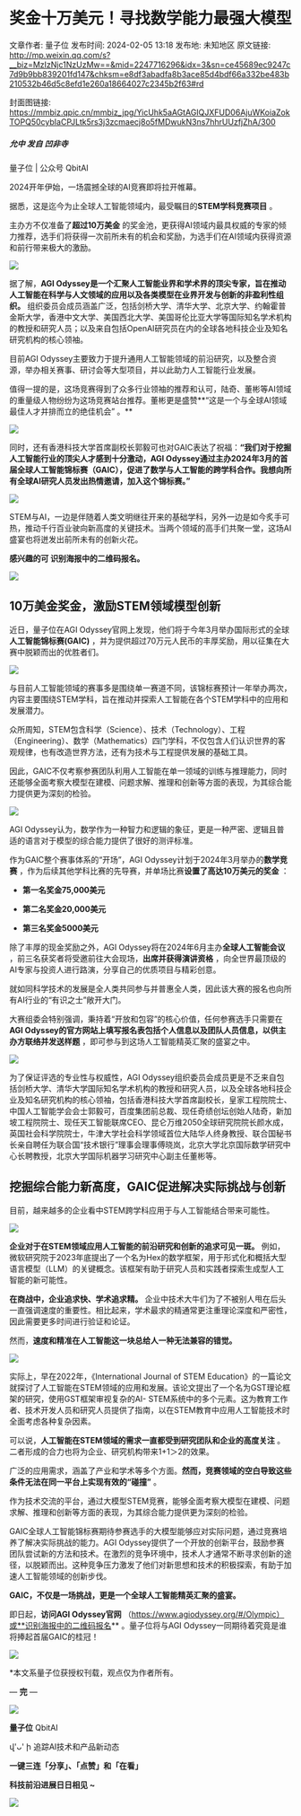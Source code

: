 # 奖金十万美元！寻找数学能力最强大模型

文章作者: 量子位
发布时间: 2024-02-05 13:18
发布地: 未知地区
原文链接: http://mp.weixin.qq.com/s?__biz=MzIzNjc1NzUzMw==&mid=2247716296&idx=3&sn=ce45689ec9247c7d9b9bb839201fd147&chksm=e8df3abadfa8b3ace85d4bdf66a332be483b210532b46d5c8efd1e260a18664027c2345b2f63#rd

封面图链接: https://mmbiz.qpic.cn/mmbiz_jpg/YicUhk5aAGtAGIQJXFUD06AjuWKoiaZokTOPQ50cybIaCPJLtk5rs3j3zcmaecj8o5fMDwukN3ns7hhrUUzfjZhA/300

##### 允中 发自 凹非寺  
量子位 | 公众号 QbitAI

2024开年伊始，一场震撼全球的AI竞赛即将拉开帷幕。

据悉，这是迄今为止全球人工智能领域内，最受瞩目的**STEM学科竞赛项目** 。

主办方不仅准备了**超过10万美金**
的奖金池，更获得AI领域内最具权威的专家的倾力推荐，选手们将获得一次前所未有的机会和奖励，为选手们在AI领域内获得资源和前行带来极大的激励。

![](https://mmbiz.qpic.cn/mmbiz_png/YicUhk5aAGtAGIQJXFUD06AjuWKoiaZokTgSjsIH3zGMn1FyNfaOBjtb8jAedBicHK4ebZoFojKU6XtcEbK5FMsjg/640?wx_fmt=png&from=appmsg)

据了解，**AGI
Odyssey是一个汇聚人工智能业界和学术界的顶尖专家，旨在推动人工智能在科学与人文领域的应用以及各类模型在业界开发与创新的非盈利性组织。**
组织委员会成员涵盖广泛，包括剑桥大学、清华大学、北京大学、约翰霍普金斯大学，香港中文大学、美国西北大学、美国哥伦比亚大学等国际知名学术机构的教授和研究人员；以及来自包括OpenAI研究员在内的全球各地科技企业及知名研究机构的核心领袖。

目前AGI Odyssey主要致力于提升通用人工智能领域的前沿研究，以及整合资源，举办相关赛事、研讨会等大型项目，并以此助力人工智能行业发展。

值得一提的是，这场竞赛得到了众多行业领袖的推荐和认可，陆奇、董彬等AI领域的重量级人物纷纷为这场竞赛站台推荐。董彬更是盛赞**“这是一个与全球AI领域最佳人才并排而立的绝佳机会”
。**  

![](https://mmbiz.qpic.cn/mmbiz_png/YicUhk5aAGtAGIQJXFUD06AjuWKoiaZokTo64YPqPwMJawPA5aMNgibibEEkSfSBicYKsGqjNJEE2UF9icmk8yuE23Qg/640?wx_fmt=png&from=appmsg)

同时，还有香港科技大学首席副校长郭毅可也对GAIC表达了祝福：**“我们对于挖掘人工智能行业的顶尖人才感到十分激动，AGI
Odyssey通过主办2024年3月的首届全球人工智能锦标赛（GAIC），促进了数学与人工智能的跨学科合作。我想向所有全球AI研究人员发出热情邀请，加入这个锦标赛。”**

![](https://mmbiz.qpic.cn/mmbiz_png/YicUhk5aAGtAGIQJXFUD06AjuWKoiaZokTX8s0xNhoGoDK18fYf0HGOJe4NhOdS8wvNWPD2RiaJAjjCqXVBO3s2UA/640?wx_fmt=png&from=appmsg)

STEM与AI，一边是伴随着人类文明继往开来的基础学科，另外一边是如今炙手可热，推动千行百业驶向新高度的关键技术。当两个领域的高手们共聚一堂，这场AI盛宴也将迸发出前所未有的创新火花。

**感兴趣的可 识别海报中的二维码报名。**

![](https://mmbiz.qpic.cn/mmbiz_jpg/YicUhk5aAGtAGIQJXFUD06AjuWKoiaZokTKJrScGWJUgeiaRoVMqD46aJMnKot5O48yr1mgKUtSpibEZhpJriamDbFA/640?wx_fmt=jpeg&from=appmsg)

## 10万美金奖金，激励STEM领域模型创新

近日，量子位在AGI Odyssey官网上发现，他们将于今年3月举办国际形式的全球**人工智能锦标赛(GAIC)**
，并为提供超过70万元人民币的丰厚奖励，用以征集在大赛中脱颖而出的优胜者们。

![](https://mmbiz.qpic.cn/mmbiz_png/YicUhk5aAGtAGIQJXFUD06AjuWKoiaZokTzXHBSibHSwc09NpCKTf2UfQMFGKOibryJ7KjG8PDDiatCIq82ZdDzsL1w/640?wx_fmt=png&from=appmsg)

与目前人工智能领域的赛事多是围绕单一赛道不同，该锦标赛预计一年举办两次，内容主要围绕STEM学科，旨在推动并探索人工智能在各个STEM学科中的应用和发展潜力。

众所周知，STEM包含科学（Science）、技术（Technology）、工程（Engineering）、数学（Mathematics）四门学科，不仅包含人们认识世界的客观规律，也有改造世界方法，还有为技术与工程提供发展的基础工具。

因此，GAIC不仅考察参赛团队利用人工智能在单一领域的训练与推理能力，同时还能够全面考察大模型在建模、问题求解、推理和创新等方面的表现，为其综合能力提供更为深刻的检验。

![](https://mmbiz.qpic.cn/mmbiz_png/YicUhk5aAGtAGIQJXFUD06AjuWKoiaZokTMM1bmmVKP8kvdDFvBOYRQhJG8qziaVmYuzmnbVn0qImCaJDAXfkwy3g/640?wx_fmt=png&from=appmsg)

AGI Odyssey认为，数学作为一种智力和逻辑的象征，更是一种严密、逻辑且普适的语言对于模型的综合能力提供了很好的测评标准。

作为GAIC整个赛事体系的“开场”，AGI Odyssey计划于2024年3月举办的**数学竞赛**
，作为后续其他学科比赛的先导赛，并单场比赛**设置了高达10万美元的奖金** ：

  * **第一名奖金75,000美元**

  * **第二名奖金20,000美元**

  * **第三名奖金5000美元**

除了丰厚的现金奖励之外，AGI Odyssey将在2024年6月主办**全球人工智能会议** ，前三名获奖者将受邀前往大会现场，**出席并获得演讲资格**
，向全世界最顶级的AI专家与投资人进行路演，分享自己的优质项目与精彩创意。

就如同科学技术的发展是全人类共同参与并普惠全人类，因此该大赛的报名也向所有AI行业的“有识之士”敞开大门。

大赛组委会特别强调，秉持着“开放和包容”的核心价值，任何参赛选手只需要在**AGI
Odyssey的官方网站上填写报名表包括个人信息以及团队人员信息，以供主办方联络并发送样题** ，即可参与到这场人工智能精英汇聚的盛宴之中。

![](https://mmbiz.qpic.cn/mmbiz_png/YicUhk5aAGtAGIQJXFUD06AjuWKoiaZokTG3GrmpcklcibrCe8KSLOIvwygXgoTwuSSg3j5I2DVkMUjHXCzz66erQ/640?wx_fmt=png&from=appmsg)  
  

为了保证评选的专业性与权威性，AGI
Odyssey组织委员会成员更是不乏来自包括剑桥大学、清华大学国际知名学术机构的教授和研究人员，以及全球各地科技企业及知名研究机构的核心领袖，包括香港科技大学首席副校长，皇家工程院院士、中国人工智能学会会士郭毅可，百度集团前总裁、现任奇绩创坛创始人陆奇，新加坡工程院院士、现任天工智能联席CEO、昆仑万维2050全球研究院院长颜水成，英国社会科学院院士，牛津大学社会科学领域首位大陆华人终身教授、联合国秘书长亲自聘任为联合国“技术银行”理事会理事傅晓岚，北京大学北京国际数学研究中心长聘教授，北京大学国际机器学习研究中心副主任董彬等。

## 挖掘综合能力新高度，GAIC促进解决实际挑战与创新

目前，越来越多的企业看中STEM跨学科应用于与人工智能结合带来可能性。

![](https://mmbiz.qpic.cn/mmbiz_png/YicUhk5aAGtAGIQJXFUD06AjuWKoiaZokTIzhmvhy1Tlkc0F1m88X4gH91e4V3uW2QorodCNzjwYOMGZSkLf8h6w/640?wx_fmt=png&from=appmsg)

**企业对于在STEM领域应用人工智能的前沿研究和创新的追求可见一斑。**
例如，微软研究院于2023年底提出了一个名为Hex的数学框架，用于形式化和概括大型语言模型（LLM）的关键概念。该框架有助于研究人员和实践者探索生成型人工智能的新可能性。

**在商战中，企业追求快、学术追求精。**
企业中技术大牛们为了不被别人甩在后头一直强调速度的重要性。相比起来，学术最求的精通常更注重理论深度和严密性，因此需要更多时间进行验证和论证。

然而，**速度和精准在人工智能这一块总给人一种无法兼容的错觉。**

![](https://mmbiz.qpic.cn/mmbiz_png/YicUhk5aAGtAGIQJXFUD06AjuWKoiaZokTbN73gQjJDXBf4pSOAR1l3zkkNVaKLCtELV7mecYSHRXwgtsVKelguA/640?wx_fmt=png&from=appmsg)

实际上，早在2022年，《International Journal of STEM
Education》的一篇论文就探讨了人工智能在STEM领域的应用和发展。该论文提出了一个名为GST理论框架的研究，使用GST框架审视复杂的AI-
STEM系统中的多个元素。这为教育工作者、技术开发人员和研究人员提供了指南，以在STEM教育中应用人工智能技术时全面考虑各种复杂因素。

可以说，**人工智能在STEM领域的需求一直都受到研究团队和企业的高度关注** 。二者形成的合力也将为企业、研究机构带来1+1＞2的效果。

广泛的应用需求，涵盖了产业和学术等多个方面。**然而，竞赛领域的空白导致这些条件无法在同一平台上实现有效的“碰撞”** 。

作为技术交流的平台，通过大模型STEM竞赛，能够全面考察大模型在建模、问题求解、推理和创新等方面的表现，为其综合能力提供更为深刻的检验。

GAIC全球人工智能锦标赛期待参赛选手的大模型能够应对实际问题，通过竞赛培养了解决实际挑战的能力。AGI
Odyssey提供了一个开放的创新平台，鼓励参赛团队尝试新的方法和技术。在激烈的竞争环境中，技术人才通常不断寻求创新的途径，以脱颖而出。这种竞争压力激发了他们对新思想和技术的积极探索，有助于加速人工智能领域的创新步伐。

**GAIC，不仅是一场挑战，更是一个全球人工智能精英汇聚的盛宴。**

即日起，**访问AGI Odyssey官网** （https://www.agiodyssey.org/#/Olympic）或**识别海报中的二维码报名**
。量子位将与AGI Odyssey一同期待着究竟是谁将捧起首届GAIC的桂冠！

![](https://mmbiz.qpic.cn/mmbiz_jpg/YicUhk5aAGtAGIQJXFUD06AjuWKoiaZokTKJrScGWJUgeiaRoVMqD46aJMnKot5O48yr1mgKUtSpibEZhpJriamDbFA/640?wx_fmt=jpeg&from=appmsg)

*本文系量子位获授权刊载，观点仅为作者所有。

  

— **完** —

![](https://mmbiz.qpic.cn/mmbiz_jpg/YicUhk5aAGtCMTiaQvFTH1BuicE6KgJEARU6aCY4PfZHwOUZ0icduoLL4pFsRC23KyvGAhjp4fIYWfVCaicicyVRAxHA/640?wx_fmt=jpeg)

**量子位** QbitAI

վ'ᴗ' ի 追踪AI技术和产品新动态

**一键三连「分享」、「点赞」和「在看」**

**科技前沿进展日日相见 ~**

![](https://mmbiz.qpic.cn/mmbiz_svg/g9RQicMD01M0tYoRQT2cMQRmPS5ZDyrrfzeksiay90KaDzlGBH61icqHxmgFKfvfXtVuwTHV740CDLAaXU1LIfZyoJEpYKcRIiaE/640?wx_fmt=svg)

